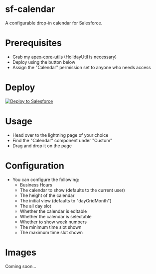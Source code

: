 # sf-calendar

A configurable drop-in calendar for Salesforce.

# Prerequisites

* Grab my [apex-core-utils](https://github.com/MJ12358/apex-core-utils) (HolidayUtil is necessary)
* Deploy using the button below
* Assign the "Calendar" permission set to anyone who needs access

# Deploy

<a href="https://githubsfdeploy.herokuapp.com?owner=MJ12358&repo=sf-calendar&ref=main">
  <img alt="Deploy to Salesforce"
       src="https://raw.githubusercontent.com/afawcett/githubsfdeploy/master/deploy.png">
</a>

# Usage

* Head over to the lightning page of your choice
* Find the "Calendar" component under "Custom"
* Drag and drop it on the page

# Configuration

* You can configure the following:
  - Business Hours
  - The calendar to show (defaults to the current user)
  - The height of the calendar
  - The initial view (defaults to "dayGridMonth")
  - The all day slot
  - Whether the calendar is editable
  - Whether the calendar is selectable
  - Whether to show week numbers
  - The minimum time slot shown
  - The maximum time slot shown

# Images
Coming soon...

